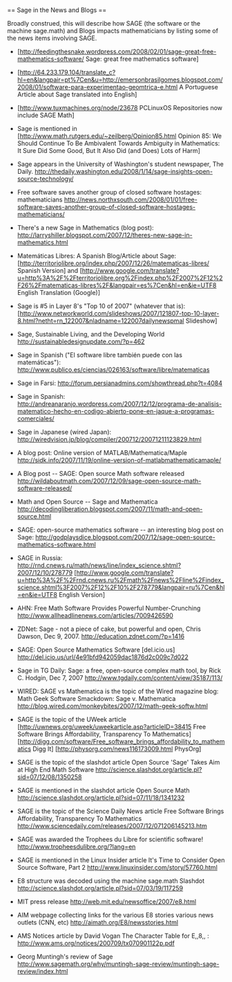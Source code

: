 == Sage in the News and Blogs ==

Broadly construed, this will describe how SAGE (the software or the machine sage.math) and Blogs impacts mathematicians by listing some of the news items involving SAGE.
   
  * [http://feedingthesnake.wordpress.com/2008/02/01/sage-great-free-mathematics-software/ Sage: great free mathematics software]  
 
  * [http://64.233.179.104/translate_c?hl=en&langpair=pt%7Cen&u=http://emersonbrasilgomes.blogspot.com/2008/01/software-para-experimentao-geomtrica-e.html  A Portuguese Article about Sage translated into English]

  * [http://www.tuxmachines.org/node/23678 PCLinuxOS Repositories now include SAGE Math]
 
  * Sage is mentioned in [http://www.math.rutgers.edu/~zeilberg/Opinion85.html Opinion 85: We Should Continue To Be Ambivalent Towards Ambiguity in Mathematics: It Sure Did Some Good, But It Also Did (and Does) Lots of Harm]

  * Sage appears in the University of Washington's student newspaper, The Daily.
    http://thedaily.washington.edu/2008/1/14/sage-insights-open-source-technology/

  * Free software saves another group of closed software hostages: mathematicians
    http://news.northxsouth.com/2008/01/01/free-software-saves-another-group-of-closed-software-hostages-mathematicians/

  *  There's a new Sage in Mathematics (blog post):
    http://larryshiller.blogspot.com/2007/12/theres-new-sage-in-mathematics.html

  *  Matemáticas Libres: A Spanish Blog/Article about Sage:
    [http://territoriolibre.org/index.php/2007/12/26/matematicas-libres/ Spanish Version] and [http://www.google.com/translate?u=http%3A%2F%2Fterritoriolibre.org%2Findex.php%2F2007%2F12%2F26%2Fmatematicas-libres%2F&langpair=es%7Cen&hl=en&ie=UTF8 English Translation (Google)]

  *  Sage is #5 in Layer 8's "Top 10 of 2007" (whatever that is):
    [http://www.networkworld.com/slideshows/2007/121807-top-10-layer-8.html?netht=rn_122007&nladname=122007dailynewspmal Slideshow]

  *  Sage, Sustainable Living, and the Developing World
    http://sustainabledesignupdate.com/?p=462

  *  Sage in Spanish ("El software libre también puede con las matemáticas"):
    http://www.publico.es/ciencias/026163/software/libre/matematicas

  *  Sage in Farsi:
    http://forum.persianadmins.com/showthread.php?t=4084

  *  Sage in Spanish: 
    http://andreanaranjo.wordpress.com/2007/12/12/programa-de-analisis-matematico-hecho-en-codigo-abierto-pone-en-jaque-a-programas-comerciales/

  *  Sage in Japanese (wired Japan):
    http://wiredvision.jp/blog/compiler/200712/20071211123829.html
  
  *  A blog post: Online version of MATLAB/Mathematica/Maple
    http://sidk.info/2007/11/19/online-version-of-matlabmathematicamaple/

  *  A Blog post -- SAGE: Open source Math software released
    http://wildaboutmath.com/2007/12/09/sage-open-source-math-software-released/

  *  Math and Open Source -- Sage and Mathematica
    http://decodingliberation.blogspot.com/2007/11/math-and-open-source.html

  *  SAGE: open-source mathematics software -- an interesting blog post on Sage:
    http://godplaysdice.blogspot.com/2007/12/sage-open-source-mathematics-software.html

  *  SAGE in Russia:
    http://rnd.cnews.ru/math/news/line/index_science.shtml?2007/12/10/278779
       [http://www.google.com/translate?u=http%3A%2F%2Frnd.cnews.ru%2Fmath%2Fnews%2Fline%2Findex_science.shtml%3F2007%2F12%2F10%2F278779&langpair=ru%7Cen&hl=en&ie=UTF8 English Version]

  *  AHN: Free Math Software Provides Powerful Number-Crunching
    http://www.allheadlinenews.com/articles/7009426590

  *  ZDNet: Sage - not a piece of cake, but powerful and open, Chris Dawson, Dec 9, 2007.
    http://education.zdnet.com/?p=1416

  *  SAGE: Open Source Mathematics Software [del.icio.us] 
    http://del.icio.us/url/4e91bfd942059dac1876d2c009c7d022

  *  Sage in TG Daily: Sage: a free, open-source complex math tool, by Rick C. Hodgin, Dec 7, 2007
    http://www.tgdaily.com/content/view/35187/113/

  *  WIRED: SAGE vs Mathematica is the topic of the Wired magazine blog:
    Math Geek Software Smackdown: Sage v. Mathematica http://blog.wired.com/monkeybites/2007/12/math-geek-softw.html


  *  SAGE is the topic of the UWeek article
    [http://uwnews.org/uweek/uweekarticle.asp?articleID=38415 Free Software Brings Affordability, Transparency To Mathematics]
    [http://digg.com/software/Free_software_brings_affordability_to_mathematics Digg It]
    [http://physorg.com/news116173009.html PhysOrg]

  *  SAGE is the topic of the slashdot article
     Open Source 'Sage' Takes Aim at High End Math Software http://science.slashdot.org/article.pl?sid=07/12/08/1350258
  
  *  SAGE is mentioned in the slashdot article
     Open Source Math http://science.slashdot.org/article.pl?sid=07/11/18/1341232

  *  SAGE is the topic of the Science Daily News article
    Free Software Brings Affordability, Transparency To Mathematics http://www.sciencedaily.com/releases/2007/12/071206145213.htm

  *  SAGE was awarded the Trophees du Libre for scientific software!
    http://www.tropheesdulibre.org/?lang=en

  *  SAGE is mentioned in the Linux Insider article
    It's Time to Consider Open Source Software, Part 2 http://www.linuxinsider.com/story/57760.html

  *  E8 structure was decoded using the machine sage.math 
    Slashdot http://science.slashdot.org/article.pl?sid=07/03/19/117259

  *    MIT press release http://web.mit.edu/newsoffice/2007/e8.html

  *    AIM webpage collecting links for the various E8 stories various news outlets (CNN, etc) http://aimath.org/E8/newsstories.html

  *    AMS Notices article by David Vogan The Character Table for E,,8,, : http://www.ams.org/notices/200709/tx070901122p.pdf

  *  Georg Muntingh's review of Sage
    http://www.sagemath.org/why/muntingh-sage-review/muntingh-sage-review/index.html
